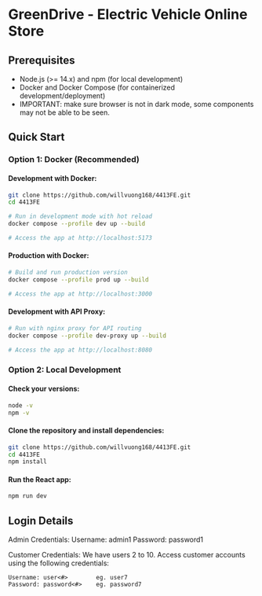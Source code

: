 # GreenDrive - Electric Vehicle Online Store

## Prerequisites

- Node.js (>= 14.x) and npm (for local development)
- Docker and Docker Compose (for containerized development/deployment)
- IMPORTANT: make sure browser is not in dark mode, some components may not be able to be seen.

## Quick Start

### Option 1: Docker (Recommended)

#### Development with Docker:

```bash
git clone https://github.com/willvuong168/4413FE.git
cd 4413FE

# Run in development mode with hot reload
docker compose --profile dev up --build

# Access the app at http://localhost:5173
```

#### Production with Docker:

```bash
# Build and run production version
docker compose --profile prod up --build

# Access the app at http://localhost:3000
```

#### Development with API Proxy:

```bash
# Run with nginx proxy for API routing
docker compose --profile dev-proxy up --build

# Access the app at http://localhost:8080
```

### Option 2: Local Development

#### Check your versions:

```bash
node -v
npm -v
```

#### Clone the repository and install dependencies:

```bash
git clone https://github.com/willvuong168/4413FE.git
cd 4413FE
npm install
```

#### Run the React app:

```bash
npm run dev
```

## Login Details

Admin Credentials:
Username: admin1
Password: password1

Customer Credentials:
We have users 2 to 10. Access customer accounts using the following credentials:

```
Username: user<#>        eg. user7
Password: password<#>    eg. password7
```
